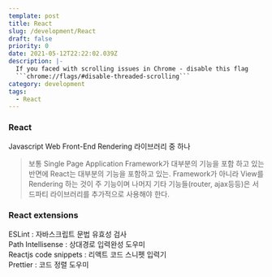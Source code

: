 ```yaml
---
template: post
title: React
slug: /development/React
draft: false
priority: 0
date: 2021-05-12T22:22:02.039Z
description: |-
  If you faced with scrolling issues in Chrome - disable this flag 
  ```chrome://flags/#disable-threaded-scrolling```
category: development
tags:
  - React
---
```


### React

Javascript Web Front-End Rendering 라이브러리 중 하나

> 보통 Single Page Application Framework가 대부분의 기능을 포함 하고 있는 반면에 React는 대부분의 기능을 포함하고 있는. Framework가 아니라 View를 Rendering 하는 것이 주 기능이며 나머지 기타 기능들(router, ajax등등)은 서드파티 라이브러리를 추가적으로 사용해야 한다.

### React extensions

ESLint : 자바스크립트 문법 유효성 검사  
Path Intellisense : 상대경로 입력완성 도우미  
Reactjs code snippets : 리액트 코드 스니펫 입력기  
Prettier : 코드 정렬 도우미
